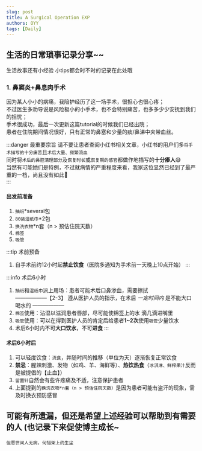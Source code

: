 ```yaml
---
slug: post
title: A Surgical Operation EXP
authors: OYY
tags: [Daily]
---
```


## 生活的日常琐事记录分享~~
生活故事还有小经验 小tips都会时不时的记录在此处哦  

### 1. 鼻窦炎+鼻息肉手术  
因为某人小小的病痛，我陪护经历了这一场手术，很担心也很心疼；  
不过医生多劝导说是风险极小的小手术，也不会特别痛苦，也多多少少安抚到我们的担忧；  
手术很成功，最后一次更新这篇tutorial的时候我们已经出院；  
患者在住院期间情况很好，只有正常的鼻塞和少量的痰/鼻涕中夹带血丝。

:::danger 最重要宗旨
请不要让患者查阅小红书相关文章，小红书的用户们多`将手术描写的十分痛苦`且`术后大量、频繁流血`  
同时将`术后的鼻腔清理部分`及`恢复时长`或`恢复期的感官`都做作地描写的**十分瘆人**😅  
当然有可能她们是特例，不过就病情的严重程度来看，我家这位显然已经到了最严重的一档，尚且没有如此🤣  
:::

#### 出发前准备
1. `抽纸`*several包
2. `80装湿纸巾`*2包
3. `换洗衣物`*n套（n > 预估住院天数）
4. `棉签`
5. `吸管`  

:::tip 术前预备
1. 自手术前约12小时起**禁止饮食**（医院多通知为手术前一天晚上10点开始）
:::  

:::info 术后6小时
1. `抽纸`和`湿纸巾`派上用场：患者可能术后口鼻渗血，需要擦拭  
——————【2-3】 遵从医护人员的指示，在术后 *一定时间内* 是不能大口喝水的 ——————
2. `棉签`使用：沾湿以滋润患者唇部，尽可能使棉签上的水 滴几滴进嘴里
3. `吸管`使用：可以在得到医护人员的肯定后给患者**1~2次**使用`吸管`少量饮水  
4. 术后6小时内不可**大口饮水**，不可**进食**
:::  

#### 术后6小时后
1. 可以轻度饮食：`流食`，并随时间的推移（单位为天）逐渐恢复正常饮食  
2. **禁忌**：腥辣刺激、发物（如鸡、羊、海鲜等）、**热饮热食**（`冰淇淋、鲜榨果汁`反而是被提倡的【止血】）  
3. `留置针`自然会有些许疼痛及不适，注意保护患者  
4. 上面提到的`换洗衣物*n套（n > 预估住院天数）`是因为患者可能有盗汗的现象，需及时换衣预防感冒

## 可能有所遗漏，但还是希望上述经验可以帮助到有需要的人 (也记录下来促使博主成长~

```
但愿世间人无病，何惜架上药生尘
```
